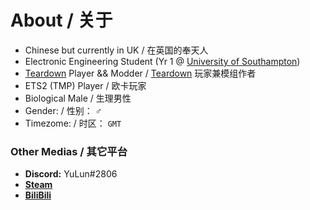 # About / 关于

- Chinese but currently in UK / 在英国的奉天人
- Electronic Engineering Student (Yr 1 @ [University of Southampton](https://www.southampton.ac.uk/))
- [Teardown](https://store.steampowered.com/app/1167630/) Player && Modder / [Teardown](https://store.steampowered.com/app/1167630/) 玩家兼模组作者
- ETS2 (TMP) Player / 欧卡玩家
- Biological Male / 生理男性
- Gender: / 性别： ♂
- Timezome: / 时区： `GMT`

### Other Medias / 其它平台

- **Discord:** YuLun#2806
- [**Steam**](https://steamcommunity.com/id/YuLun-bili/)
- [**BiliBili**](https://space.bilibili.com/528483587)

<!---
YuLun-bili/YuLun-bili is a ✨ special ✨ repository because its `README.md` (this file) appears on your GitHub profile.
You can click the Preview link to take a look at your changes.
--->
